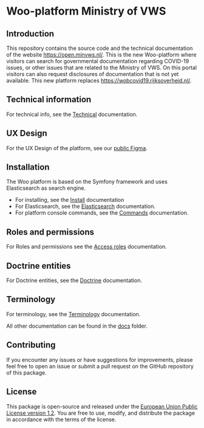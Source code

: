 # Woo-platform Ministry of VWS

## Introduction

This repository contains the source code and the technical documentation of the website <https://open.minvws.nl/>.
This is the new Woo-platform where visitors can search for governmental documentation regarding COVID-19 issues, or other issues that are related to the Ministry of VWS.
On this portal visitors can also request disclosures of documentation that is not yet available.
This new platform replaces <https://wobcovid19.rijksoverheid.nl/>.

## Technical information

For technical info, see the [Technical](docs/technical.md) documentation.

## UX Design

For the UX Design of the platform, see our [public Figma](https://www.figma.com/file/c28asdY553wHEMJq77xgHm/Ontwerp-MVP-(publieke-versie)?type=design&node-id=1%3A22768&mode=design&t=qxRIskXLNOOfxFpD-1).

## Installation

The Woo platform is based on the Symfony framework and uses Elasticsearch as search engine.

- For installing, see the [Install](docs/install.md) documentation
- For Elasticsearch, see the [Elasticsearch](docs/elastic_index.md) documentation.
- For platform console commands, see the [Commands](docs/commands.md) documentation.

## Roles and permissions

For Roles and permissions see the [Access roles](docs/access-roles.md) documentation.

## Doctrine entities

For Doctrine entities, see the [Doctrine](docs/doctrine.md) documentation.

## Terminology

For terminology, see the [Terminology](docs/terminology.md) documentation.

All other documentation can be found in the [docs](docs) folder.

## Contributing

If you encounter any issues or have suggestions for improvements, please feel free to open an issue or submit a pull request on the GitHub repository of this package.

## License

This package is open-source and released under the [European Union Public License version 1.2](https://joinup.ec.europa.eu/collection/eupl/eupl-text-eupl-12). You are free to use, modify, and distribute the package in accordance with the terms of the license.
